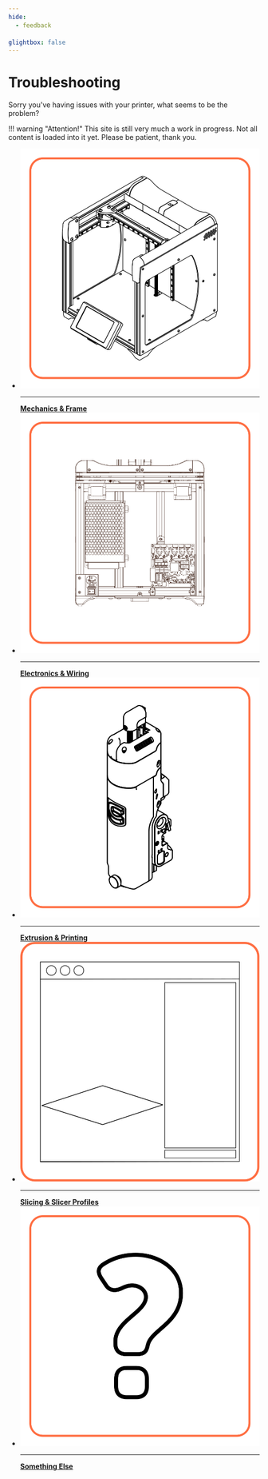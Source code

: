 ```yaml
---
hide:
  - feedback

glightbox: false
---
```


# Troubleshooting

Sorry you've having issues with your printer, what seems to be the problem?


!!! warning "Attention!"
    This site is still very much a work in progress.  Not all content is loaded into it yet.  Please be patient, thank you.


<div class="grid cards" style="grid-template-columns: repeat(auto-fit,minmax(10rem,1fr));">
<ul>
<li><a href="./Mechanics.html"><img src="../img/homepage/frame.svg" alt="Isometric view of the frame of the Cocoa Press printer, with no extruder attached."/><hr><strong>Mechanics & Frame</strong></a></li>
<li><a href="/Printer/"><img src="../img/homepage/frame_docs_electronics.svg" alt="Rear view of the Cocoa Press printer, with the rear panel off.  The electronics are visible, namely the power supply and main controller of the printer."/><hr><strong>Electronics & Wiring</strong></a></li>
<li><a href="./Printing.html"><img src="../img/homepage/extruder.svg" alt="Isometric view of the extruder of the Cocoa Press printer."/><hr><strong>Extrusion & Printing</strong></a></li>

<li><a href="101/Slicer.html"><img src="../img/homepage/slicer.svg" alt="Artist's interpration of the PrusaSlicer window."><hr><strong>Slicing & Slicer Profiles</strong></a></li>
<li><a href="/Troubleshooting/"><img src="../img/homepage/frame_docs_troubleshoot.svg" alt="Artist's interpration of the PrusaSlicer window."><hr><strong>Something Else</strong></a></li>
</ul>
</div>

